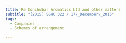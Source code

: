 ```yaml
---
title: Re Conchubar Aromatics Ltd and other matters 
subtitle: "[2015] SGHC 322 / 17\_December\_2015"
tags:
  - Companies
  - Schemes of arrangement

---
```



